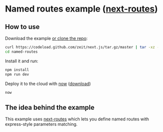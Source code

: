 # Named routes example ([next-routes](https://github.com/fridays/next-routes))

## How to use

Download the example [or clone the repo](https://github.com/zeit/next.js):

```bash
curl https://codeload.github.com/zeit/next.js/tar.gz/master | tar -xz --strip=2 next.js-master/examples/named-routes
cd named-routes
```

Install it and run:

```bash
npm install
npm run dev
```

Deploy it to the cloud with [now](https://zeit.co/now) ([download](https://zeit.co/download))

```bash
now
```

## The idea behind the example

This example uses [next-routes](https://github.com/fridays/next-routes) which lets you define named routes with express-style parameters matching.
